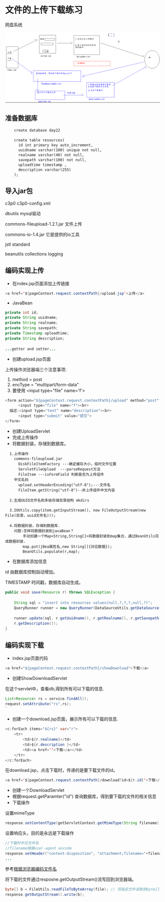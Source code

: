 # 文件的上传下载练习

网盘系统

![](../.gitbook/assets/2020-03-01-15-47-27.png)

## 准备数据库

```text
    create database day22

    create table resources(
      id int primary key auto_increment,
      uuidname varchar(100) unique not null,
      realname varchar(40) not null,
      savepath varchar(100) not null,
      uploadtime timestamp ,
      description varchar(255)
    );
```

## 导入jar包

c3p0 c3p0-config.xml

dbutils mysql驱动

commons-fileupload-1.2.1.jar 文件上传

commons-io-1.4.jar 它是提供的io工具

jstl standard

beanutils collections logging

## 编码实现上传

* 在index.jsp页面添加上传链接

```java
<a href='${pageContext.request.contextPath}/upload.jsp'>上传</a>
```

* JavaBean

```java
private int id;
private String uuidname;
private String realname;
private String savepath;
private Timestamp uploadtime;
private String description;

...getter and setter...
```

* 创建upload.jsp页面

上传操作浏览器端三个注意事项:

1. method = post
2. encType = "multipart/form-data"
3. 要使用 &lt;input type="file" name='f'&gt;

```java
<form action="${pageContext.request.contextPath}/upload" method="post" enctype="multipart/form-data">
      <input type="file" name="f"><br>
  描述:<input type="text" name="description"><br>
      <input type="submit" value="提交">
</form>
```

* 创建UploadServlet
* 完成上传操作
* 将数据封装，存储到数据库。

```text
  1.上传操作
    commons-fileupload.jar
      DiskFileItemFactory ---确定缓存大小，临时文件位置
      ServletFileUpload  ---parseRequest方法
      FileItem ---isFormField 判断是否为上传组件
    中文乱码
      upload.setHeaderEncoding("utf-8");---文件名
      FileItem.getString("utf-8")--非上传组件中文内容

  2.生成UUID文件名和多级存储目录结构 mkdirs

  3.IOUtils.copy(item.getInputStream(), new FileOutputStream(new File(目录，uuid文件名)));

  4.将数据封装，存储到数据库.
    问题:怎样将数据封装到javaBean？
        手动创建一个Map<String,String[]>将数据封装到map集合，通过BeanUtils完成数据封装.
        map.put(jBea属性名,new String[]{对应数据});
        BeanUtils.populate(r,map);
```

* 在数据库添加信息

id 由数据库控制自动增加。

TIMESTAMP 时间戳，数据库自动生成。

```java
public void save(Resource r) throws SQLException {

    String sql = "insert into resources values(null,?,?,?,null,?)";
    QueryRunner runner = new QueryRunner(DataSourceUtils.getDataSource());

    runner.update(sql, r.getUuidname(), r.getRealname(), r.getSavepath(),
    r.getDescription());
}
```

## 编码实现下载

* index.jsp页面代码

```java
<a href="${pageContext.request.contextPath}/showDownload">下载</a>
```

* 创建ShowDownloadServlet

在这个servlet中，查看db,得到所有可以下载的信息.

```java
List<Resource> rs = service.findAll();
request.setAttribute("rs",rs);
`
```

* 创建一个download.jsp页面，展示所有可以下载的信息.

```java
<c:forEach items="${rs}" var="r">
    <tr>
        <td>${r.realname}</td>
        <td>${r.description }</td>
        <td><a href=''>下载</a></td>
    </tr>
</c:forEach>
```

在download.jsp，点击下载时，传递的是要下载文件的id。

```java
<a href='${pageContext.request.contextPath}/download?id=${r.id}'>下载</a>
```

* 创建一个DownloadServlet
* 根据request.getParamter\("id"\) 查询数据库，得到要下载的文件的相关信息
* 下载操作

设置mimeType

```java
response.setContentType(getServletContext.getMimeType(String filename));
```

设置响应头，目的是永远是下载操作

```java
//下载时中文文件名
//filename根据user-agent encode
response.setHeader("content-disposition", "attachment;filename="+filename);
...
```

参考[根据浏览器编码文件名](file-download.md)

将下载的文件通过resposne.getOutputStream\(\)流写回到浏览器端。

```java
byte[] b = FileUtils.readFileToByteArray(file); // 将指定文件读取到byte[]数组中.
response.getOutputStream().write(b);
```

